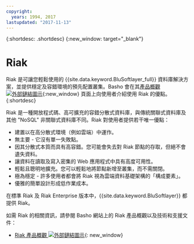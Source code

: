 ```yaml
---
copyright:
  years: 1994, 2017
lastupdated: "2017-11-13"
---
```


{:shortdesc: .shortdesc}
{:new_window: target="_blank"}

# Riak

Riak 是可讓您輕鬆使用的 {{site.data.keyword.BluSoftlayer_full}} 資料庫解決方案，並提供穩定及容錯環境的預先配置叢集。Basho 會在其[產品概觀 ![外部鏈結圖示](../../icons/launch-glyph.svg "外部鏈結圖示")](http://basho.com/products/riak-overview/){:new_window} 頁面上向使用者介紹使用 Riak 的優點。
{:shortdesc}

Riak 是一種開放程式碼、高可擴充的容錯分散式資料庫，與傳統關聯式資料庫及其他 "NoSQL" 非關聯式資料庫不同。Riak 對使用者提供若干唯一優點：

* 建置以在高分散式環境（例如雲端）中運作。
* 無主要 - 它沒有單一失敗點。
* 因其分散式本質而具有高容錯。您可能會失去對 Riak 節點的存取，但絕不會遺失資料。
* 讓資料在讀取及寫入密集的 Web 應用程式中具有高度可用性。
* 輕鬆且聰明地擴充。您可以輕鬆地將節點新增至叢集，而不需關閉。
* 極為穩定 - 許多使用者都會將 Riak 視為雲端資料基礎架構的「構成要素」。
* 優雅的簡單設計形成低作業成本。

在標準 Riak 及 Riak Enterprise 版本中，{{site.data.keyword.BluSoftlayer}} 都提供 Riak。

如需 Riak 的相關資訊，請參閱 Basho 網站上的 Riak 產品概觀以及技術和支援文件：

* [Riak 產品概觀 ![外部鏈結圖示](../../icons/launch-glyph.svg "外部鏈結圖示")](http://basho.com/products/riak-overview/){: new_window}


